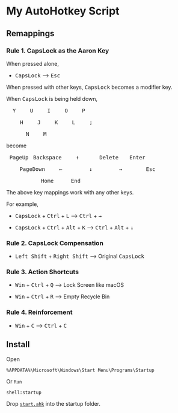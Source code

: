 # My AutoHotkey Script

## Remappings

### Rule 1. CapsLock as the Aaron Key

When pressed alone,

- <kbd>CapsLock</kbd> ⟶ <kbd>Esc</kbd>

When pressed with other keys, <kbd>CapsLock</kbd> becomes a modifier key.

When <kbd>CapsLock</kbd> is being held down,

<kbd>&nbsp;&nbsp;Y&nbsp;&nbsp;</kbd> <kbd>&nbsp;&nbsp;U&nbsp;&nbsp;</kbd> <kbd>&nbsp;&nbsp;I&nbsp;&nbsp;</kbd> <kbd>&nbsp;&nbsp;O&nbsp;&nbsp;</kbd> <kbd>&nbsp;&nbsp;P&nbsp;&nbsp;</kbd>

&nbsp;&nbsp;&nbsp;&nbsp; <kbd>&nbsp;&nbsp;H&nbsp;&nbsp;</kbd> <kbd>&nbsp;&nbsp;J&nbsp;&nbsp;</kbd> <kbd>&nbsp;&nbsp;K&nbsp;&nbsp;</kbd> <kbd>&nbsp;&nbsp;L&nbsp;&nbsp;</kbd> <kbd>&nbsp;&nbsp;;&nbsp;&nbsp;</kbd>

&nbsp;&nbsp;&nbsp;&nbsp;&nbsp;&nbsp;&nbsp;&nbsp; <kbd>&nbsp;&nbsp;N&nbsp;&nbsp;</kbd> <kbd>&nbsp;&nbsp;M&nbsp;&nbsp;</kbd>

become

<kbd>&nbsp;PageUp&nbsp;</kbd> <kbd>Backspace</kbd> <kbd>&nbsp;&nbsp;&nbsp;&nbsp;↑&nbsp;&nbsp;&nbsp;&nbsp;</kbd> <kbd>&nbsp;&nbsp;Delete&nbsp;</kbd> <kbd>&nbsp;&nbsp;Enter&nbsp;&nbsp;</kbd>

&nbsp;&nbsp;&nbsp;&nbsp;&nbsp;&nbsp;&nbsp;&nbsp; <kbd>PageDown</kbd> <kbd>&nbsp;&nbsp;&nbsp;&nbsp;←&nbsp;&nbsp;&nbsp;&nbsp;</kbd> <kbd>&nbsp;&nbsp;&nbsp;&nbsp;↓&nbsp;&nbsp;&nbsp;&nbsp;</kbd> <kbd>&nbsp;&nbsp;&nbsp;&nbsp;→&nbsp;&nbsp;&nbsp;&nbsp;</kbd> <kbd>&nbsp;&nbsp;&nbsp;Esc&nbsp;&nbsp;&nbsp;</kbd>

&nbsp;&nbsp;&nbsp;&nbsp;&nbsp;&nbsp;&nbsp;&nbsp;&nbsp;&nbsp;&nbsp;&nbsp;&nbsp;&nbsp;&nbsp;&nbsp; <kbd>&nbsp;&nbsp;&nbsp;Home&nbsp;&nbsp;</kbd> <kbd>&nbsp;&nbsp;&nbsp;End&nbsp;&nbsp;&nbsp;</kbd>

The above key mappings work with any other keys.

For example,

- <kbd>CapsLock</kbd> + <kbd>Ctrl</kbd> + <kbd>L</kbd> ⟶ <kbd>Ctrl</kbd> + <kbd>→</kbd>

- <kbd>CapsLock</kbd> + <kbd>Ctrl</kbd> + <kbd>Alt</kbd> + <kbd>K</kbd> ⟶ <kbd>Ctrl</kbd> + <kbd>Alt</kbd> + <kbd>↓</kbd>

### Rule 2. CapsLock Compensation

- <kbd>Left Shift</kbd> + <kbd>Right Shift</kbd> ⟶ Original <kbd>CapsLock</kbd>

### Rule 3. Action Shortcuts

- <kbd>Win</kbd> + <kbd>Ctrl</kbd> + <kbd>Q</kbd> ⟶ Lock Screen like macOS

- <kbd>Win</kbd> + <kbd>Ctrl</kbd> + <kbd>R</kbd> ⟶ Empty Recycle Bin

### Rule 4. Reinforcement

- <kbd>Win</kbd> + <kbd>C</kbd> ⟶ <kbd>Ctrl</kbd> + <kbd>C</kbd>

## Install

Open

```
%APPDATA%\Microsoft\Windows\Start Menu\Programs\Startup
```

Or `Run`

```
shell:startup
```

Drop [`start.ahk`](./start.ahk) into the startup folder.
